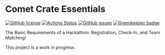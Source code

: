 # Comet Crate Essentials
[![GitHub license](https://img.shields.io/badge/license-Apache%202-blue.svg)](https://raw.githubusercontent.com/CometCrate/Essentials/master/LICENSE)
[![Actions Status](https://github.com/CometCrate/Essentials/workflows/CI/badge.svg)](https://github.com/CometCrate/Essentials/actions)
[![GitHub issues](https://img.shields.io/github/issues/CometCrate/Essentials.svg)](https://github.com/CometCrate/Essentials/issues) [![Greenkeeper badge](https://badges.greenkeeper.io/CometCrate/Essentials.svg)](https://greenkeeper.io/)

<!--suppress HtmlDeprecatedAttribute -->
<img alt="" align="left" src="https://avatars0.githubusercontent.com/u/52587421?s=100&v=4">
The Basic Requirements of a Hackathon: Registration, Check-In, and Team Matching!

This project is a work in progress.
